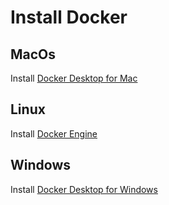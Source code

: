 # Install Docker

## MacOs

Install [Docker Desktop for Mac](https://docs.docker.com/docker-for-mac/install/)

## Linux

Install [Docker Engine](https://docs.docker.com/engine/install/)

## Windows

Install [Docker Desktop for Windows](https://docs.docker.com/docker-for-windows/install/)
